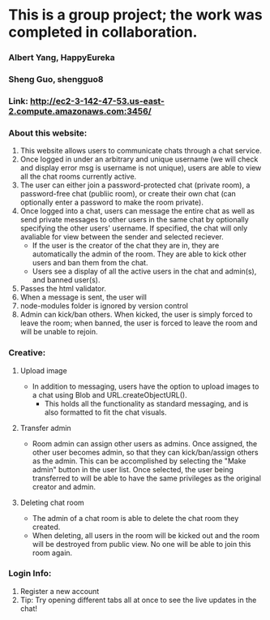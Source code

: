 # This is a group project; the work was completed in collaboration.
### Albert Yang, HappyEureka
### Sheng Guo, shengguo8


### Link: http://ec2-3-142-47-53.us-east-2.compute.amazonaws.com:3456/


### About this website:
1. This website allows users to communicate chats through a chat service.
2. Once logged in under an arbitrary and unique username (we will check and display error msg is username is not unique), users are able to view all the chat rooms currently active.
3. The user can either join a password-protected chat (private room), a password-free chat (publiic room), or create their own chat (can optionally enter a password to make the room private).
4. Once logged into a chat, users can message the entire chat as well as send private messages to other users in the same chat by optionally specifying the other users' username. If specified, the chat will only avaliable for view between the sender and selected reciever.
    - If the user is the creator of the chat they are in, they are automatically the admin of the room. They are able to kick other users and ban them from the chat.
	- Users see a display of all the active users in the chat and admin(s), and banned user(s).
5. Passes the html validator.
7. When a message is sent, the user will 
6. node-modules folder is ignored by version control
7. Admin can kick/ban others. When kicked, the user is simply forced to leave the room; when banned, the user is forced to leave the room and will be unable to rejoin.

### Creative:
1. Upload image
	- In addition to messaging, users have the option to upload images to a chat using Blob and URL.createObjectURL().
        - This holds all the functionality as standard messaging, and is also formatted to fit the chat visuals. 

2. Transfer admin
    - Room admin can assign other users as admins. Once assigned, the other user becomes admin, so that they can kick/ban/assign others as the admin. This can be accomplished by selecting the "Make admin" button in the user list. Once selected, the user being transferred to will be able to have the same privileges as the original creator and admin.

3. Deleting chat room
    - The admin of a chat room is able to delete the chat room they created.
    - When deleting, all users in the room will be kicked out and the room will be destroyed from public view. No one will be able to join this room again.

### Login Info:
1. Register a new account
2. Tip: Try opening different tabs all at once to see the live updates in the chat!
